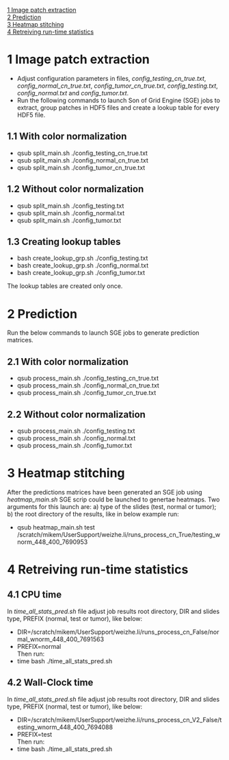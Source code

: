 [1 Image patch extraction](#1-image-patch-extraction)   
[2 Prediction](#2-prediction)  
[3 Heatmap stitching](#3-heatmap-stitching)  
[4 Retreiving run-time statistics](#4-Retreiving-run-time-statistics)  


# 1 Image patch extraction
- Adjust configuration parameters in files, *config_testing_cn_true.txt*, *config_normal_cn_true.txt*, *config_tumor_cn_true.txt*, *config_testing.txt*, *config_normal.txt* and *config_tumor.txt*.
- Run the following commands to launch Son of Grid Engine (SGE) jobs to extract, group patches in HDF5 files and create a lookup table for every HDF5 file. 
## 1.1 With color normalization
- qsub split_main.sh ./config_testing_cn_true.txt  
- qsub split_main.sh ./config_normal_cn_true.txt  
- qsub split_main.sh ./config_tumor_cn_true.txt  

## 1.2 Without color normalization
- qsub split_main.sh ./config_testing.txt  
- qsub split_main.sh ./config_normal.txt  
- qsub split_main.sh ./config_tumor.txt  

## 1.3 Creating lookup tables
- bash create_lookup_grp.sh ./config_testing.txt  
- bash create_lookup_grp.sh ./config_normal.txt  
- bash create_lookup_grp.sh ./config_tumor.txt  

The lookup tables are created only once. 

# 2 Prediction
Run the below commands to launch SGE jobs to generate prediction matrices.
## 2.1 With color normalization
- qsub process_main.sh ./config_testing_cn_true.txt  
- qsub process_main.sh ./config_normal_cn_true.txt  
- qsub process_main.sh ./config_tumor_cn_true.txt  

## 2.2 Without color normalization 
- qsub process_main.sh ./config_testing.txt  
- qsub process_main.sh ./config_normal.txt  
- qsub process_main.sh ./config_tumor.txt  

# 3 Heatmap stitching
After the predictions matrices have been generated an SGE job using *heatmap_main.sh* SGE scrip could be launched to genertae heatmaps. Two arguments for this launch are: a) type of the slides (test, normal or tumor); b) the root directory of the results, like in below example run:  
- qsub heatmap_main.sh test /scratch/mikem/UserSupport/weizhe.li/runs_process_cn_True/testing_wnorm_448_400_7690953  

# 4 Retreiving run-time statistics
## 4.1 CPU time
In *time_all_stats_pred.sh* file adjust job results root directory, DIR and slides type, PREFIX (normal, test or tumor), like below:  
- DIR=/scratch/mikem/UserSupport/weizhe.li/runs_process_cn_False/normal_wnorm_448_400_7691563  
- PREFIX=normal  
Then run:  
- time bash ./time_all_stats_pred.sh
## 4.2 Wall-Clock time
In *time_all_stats_pred.sh* file adjust job results root directory, DIR and slides type, PREFIX (normal, test or tumor), like below:  
- DIR=/scratch/mikem/UserSupport/weizhe.li/runs_process_cn_V2_False/testing_wnorm_448_400_7694088  
- PREFIX=test  
Then run:  
- time bash ./time_all_stats_pred.sh  



